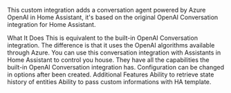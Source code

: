 This custom integration adds a conversation agent powered by Azure OpenAI in Home Assistant, it's based on the original OpenAI Conversation integration for Home Assistant.

What It Does
This is equivalent to the built-in OpenAI Conversation integration. The difference is that it uses the OpenAI algorithms available through Azure. You can use this conversation integration with Assistants in Home Assistant to control you house. They have all the capabilities the built-in OpenAI Conversation integration has.
Configuration can be changed in options after been created.
Additional Features
Ability to retrieve state history of entities
Ability to pass custom informations with HA template.
